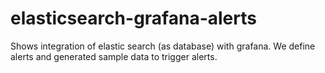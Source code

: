 # elasticsearch-grafana-alerts
Shows integration of elastic search (as database) with grafana. We define alerts and generated sample data to trigger alerts.
